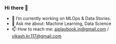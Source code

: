 ### Hi there 👋

- 🔭 I’m currently working on MLOps & Data Stories.
- 💬 Ask me about: Machine Learning, Data Science
- 📫 How to reach me: aiplaybook.in@gmail.com / vikash.kr.117@gmail.com


<!--
**aiplaybookin/aiplaybookin** is a ✨ _special_ ✨ repository because its `README.md` (this file) appears on your GitHub profile.

Here are some ideas to get you started:
- 🤔 I’m looking for help with ...
- 🌱 I’m currently learning ...
- 👯 I’m looking to collaborate on ...
- 😄 Pronouns: ...
- ⚡ Fun fact: ...next time😁
-->

